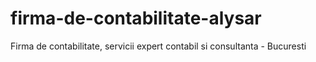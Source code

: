 # firma-de-contabilitate-alysar
Firma de contabilitate, servicii expert contabil si consultanta - Bucuresti

